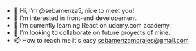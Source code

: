 - 👋 Hi, I’m @sebamenza5, nice to meet you!
- 👀 I’m interested in front-end developement.
- 🌱 I’m currently learning React on udemy.com academy.
- 💞️ I’m looking to collaborate on future proyects of mine.
- 📫 How to reach me it's easy <sebamenzamorales@gmail.com>

<!---
sebamenza5/sebamenza5 is a ✨ special ✨ repository because its `README.md` (this file) appears on your GitHub profile.
You can click the Preview link to take a look at your changes.
--->
